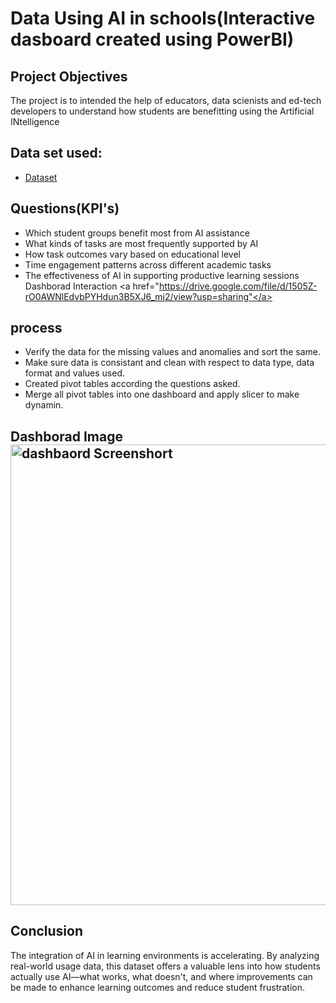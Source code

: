 # Data Using AI in schools(Interactive dasboard created using PowerBI)
## Project Objectives
The project is to intended the help of educators, data scienists and ed-tech developers to understand how students are benefitting using the Artificial INtelligence
## Data set used:
- <a href="https://1drv.ms/x/c/979FBBBE443839AA/ERTXJhJj1vlFpz61EZFcdJYBOwz3bCyJAJGmCfgqvBaGmg?e=qoBafW">Dataset</a>
## Questions(KPI's)
*	Which student groups benefit most from AI assistance
*	What kinds of tasks are most frequently supported by AI
*	How task outcomes vary based on educational level
*	Time engagement patterns across different academic tasks
*	The effectiveness of AI in supporting productive learning sessions
Dashborad Interaction <a href="https://drive.google.com/file/d/1505Z-rO0AWNlEdvbPYHdun3B5XJ6_mj2/view?usp=sharing"</a>
## process 
* Verify the data for the missing values and anomalies and sort the same.
* Make sure data is consistant and clean with respect to data type, data format and values used.
* Created pivot tables according the questions asked.
* Merge all pivot tables into one dashboard and apply slicer to make dynamin.
 ## Dashborad Image <img width="1308" height="737" alt="dashbaord Screenshort" src="https://github.com/user-attachments/assets/8f9d2b13-58cb-46c0-bd1f-f6de01771a9d" />
## Conclusion
The integration of AI in learning environments is accelerating. By analyzing real-world usage data, this dataset offers a valuable lens into how students actually use AI—what works, what doesn't, and where improvements can be made to enhance learning outcomes and reduce student frustration.

